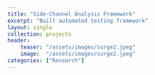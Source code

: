 ```yaml
---
title: "Side-Channel Analysis Framework"
excerpt: "Built automated testing framework"
layout: single
collection: projects
header:
    teaser: "/assets/images/surge2.jpeg"
    image:  "/assets/images/surge2.jpeg"
categories: ["Research"]
---
```

